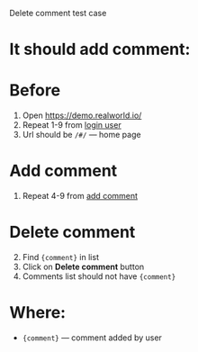 Delete comment test case

# It should add comment:

# Before
1. Open https://demo.realworld.io/
2. Repeat 1-9 from [login user](login_user.md)
3. Url should be `/#/` — home page

# Add comment
1. Repeat 4-9 from [add comment](add_comment.md)

# Delete comment
2. Find `{comment}` in list
3. Click on **Delete comment** button
4. Comments list should not have `{comment}`

# Where:
* `{comment}` — comment added by user
